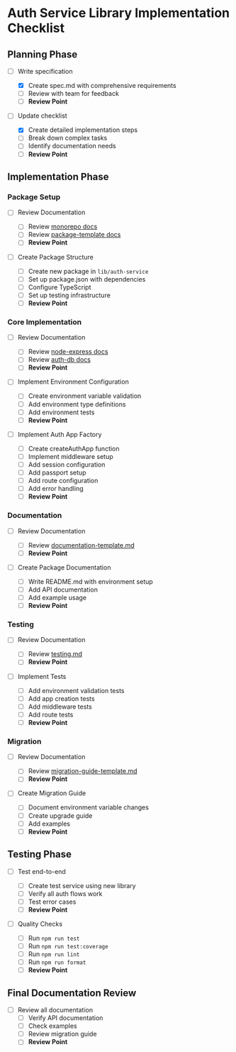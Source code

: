 # Auth Service Library Implementation Checklist

## Planning Phase

- [ ] Write specification

  - [x] Create spec.md with comprehensive requirements
  - [ ] Review with team for feedback
  - [ ] **Review Point**

- [ ] Update checklist
  - [x] Create detailed implementation steps
  - [ ] Break down complex tasks
  - [ ] Identify documentation needs
  - [ ] **Review Point**

## Implementation Phase

### Package Setup

- [ ] Review Documentation

  - [ ] Review [monorepo docs](../../lib/monorepo/docs/README.md)
  - [ ] Review [package-template docs](../../lib/monorepo/docs/package-template.md)
  - [ ] **Review Point**

- [ ] Create Package Structure
  - [ ] Create new package in `lib/auth-service`
  - [ ] Set up package.json with dependencies
  - [ ] Configure TypeScript
  - [ ] Set up testing infrastructure
  - [ ] **Review Point**

### Core Implementation

- [ ] Review Documentation

  - [ ] Review [node-express docs](../../lib/node-express/docs/README.md)
  - [ ] Review [auth-db docs](../../lib/auth-db/docs/README.md)
  - [ ] **Review Point**

- [ ] Implement Environment Configuration

  - [ ] Create environment variable validation
  - [ ] Add environment type definitions
  - [ ] Add environment tests
  - [ ] **Review Point**

- [ ] Implement Auth App Factory
  - [ ] Create createAuthApp function
  - [ ] Implement middleware setup
  - [ ] Add session configuration
  - [ ] Add passport setup
  - [ ] Add route configuration
  - [ ] Add error handling
  - [ ] **Review Point**

### Documentation

- [ ] Review Documentation

  - [ ] Review [documentation-template.md](../../docs/documentation-template.md)
  - [ ] **Review Point**

- [ ] Create Package Documentation
  - [ ] Write README.md with environment setup
  - [ ] Add API documentation
  - [ ] Add example usage
  - [ ] **Review Point**

### Testing

- [ ] Review Documentation

  - [ ] Review [testing.md](../../lib/vitest/docs/testing.md)
  - [ ] **Review Point**

- [ ] Implement Tests
  - [ ] Add environment validation tests
  - [ ] Add app creation tests
  - [ ] Add middleware tests
  - [ ] Add route tests
  - [ ] **Review Point**

### Migration

- [ ] Review Documentation

  - [ ] Review [migration-guide-template.md](../../docs/migration-guide-template.md)
  - [ ] **Review Point**

- [ ] Create Migration Guide
  - [ ] Document environment variable changes
  - [ ] Create upgrade guide
  - [ ] Add examples
  - [ ] **Review Point**

## Testing Phase

- [ ] Test end-to-end

  - [ ] Create test service using new library
  - [ ] Verify all auth flows work
  - [ ] Test error cases
  - [ ] **Review Point**

- [ ] Quality Checks
  - [ ] Run `npm run test`
  - [ ] Run `npm run test:coverage`
  - [ ] Run `npm run lint`
  - [ ] Run `npm run format`
  - [ ] **Review Point**

## Final Documentation Review

- [ ] Review all documentation
  - [ ] Verify API documentation
  - [ ] Check examples
  - [ ] Review migration guide
  - [ ] **Review Point**
